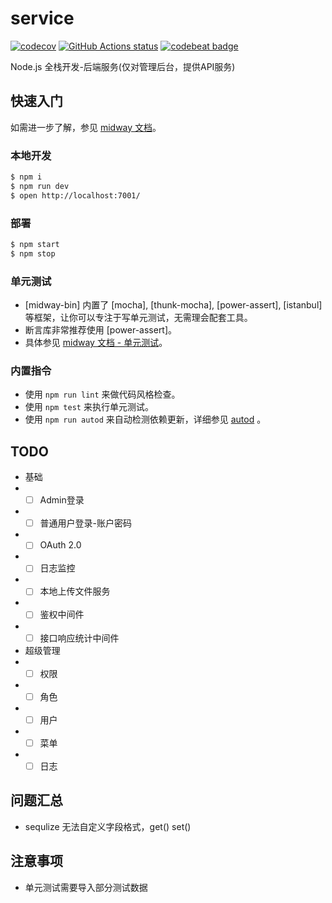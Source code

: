 # service

[![codecov](https://codecov.io/gh/fsd-nodejs/service/branch/master/graph/badge.svg)](https://codecov.io/gh/fsd-nodejs/service)
[![GitHub Actions status](https://github.com/fsd-nodejs/service/workflows/Node.js%20CI/badge.svg)](https://github.com/fsd-nodejs/service)
[![codebeat badge](https://codebeat.co/badges/8b640045-39b8-403e-9c47-605b08df53af)](https://codebeat.co/projects/github-com-fsd-nodejs-service-master)

Node.js 全栈开发-后端服务(仅对管理后台，提供API服务)

## 快速入门

<!-- 在此次添加使用文档 -->

如需进一步了解，参见 [midway 文档][midway]。

### 本地开发

```bash
$ npm i
$ npm run dev
$ open http://localhost:7001/
```

### 部署

```bash
$ npm start
$ npm stop
```

### 单元测试

- [midway-bin] 内置了 [mocha], [thunk-mocha], [power-assert], [istanbul] 等框架，让你可以专注于写单元测试，无需理会配套工具。
- 断言库非常推荐使用 [power-assert]。
- 具体参见 [midway 文档 - 单元测试](https://eggjs.org/zh-cn/core/unittest)。

### 内置指令

- 使用 `npm run lint` 来做代码风格检查。
- 使用 `npm test` 来执行单元测试。
- 使用 `npm run autod` 来自动检测依赖更新，详细参见 [autod](https://www.npmjs.com/package/autod) 。


[midway]: https://midwayjs.org

## TODO

- 基础
- - [ ] Admin登录
- - [ ] 普通用户登录-账户密码
- - [ ] OAuth 2.0
- - [ ] 日志监控
- - [ ] 本地上传文件服务
- - [ ] 鉴权中间件
- - [ ] 接口响应统计中间件

- 超级管理
- - [ ] 权限
- - [ ] 角色
- - [ ] 用户
- - [ ] 菜单
- - [ ] 日志

## 问题汇总
- sequlize 无法自定义字段格式，get() set()

## 注意事项
- 单元测试需要导入部分测试数据
